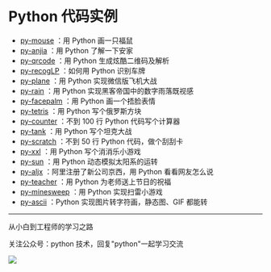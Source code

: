 # Python 代码实例

+ [py-mouse](https://github.com/JustDoPython/python-examples/tree/master/yeke/py-mouse) ：用 Python 画一只福鼠
+ [py-anjia](https://github.com/JustDoPython/python-examples/tree/master/yeke/py-anjia) ：用 Python 了解一下安家
+ [py-qrcode](https://github.com/JustDoPython/python-examples/tree/master/yeke/py-qrcode) ：用 Python 生成炫酷二维码及解析
+ [py-recogLP](https://github.com/JustDoPython/python-examples/tree/master/yeke/py-recogLP) ：如何用 Python 识别车牌
+ [py-plane](https://github.com/JustDoPython/python-examples/tree/master/yeke/py-plane) ：用 Python 实现微信版飞机大战
+ [py-rain](https://github.com/JustDoPython/python-examples/tree/master/yeke/py-rain) ：用 Python 实现黑客帝国中的数字雨落既视感
+ [py-facepalm](https://github.com/JustDoPython/python-examples/tree/master/yeke/py-facepalm) ：用 Python 画一个捂脸表情
+ [py-tetris](https://github.com/JustDoPython/python-examples/tree/master/yeke/py-tetris) ：用 Python 写个俄罗斯方块
+ [py-counter](https://github.com/JustDoPython/python-examples/tree/master/yeke/py-counter) ：不到 100 行 Python 代码写个计算器
+ [py-tank](https://github.com/JustDoPython/python-examples/tree/master/yeke/py-tank) ：用 Python 写个坦克大战
+ [py-scratch](https://github.com/JustDoPython/python-examples/tree/master/yeke/py-scratch) ：不到 50 行 Python 代码，做个刮刮卡
+ [py-xxl](https://github.com/JustDoPython/python-examples/tree/master/yeke/py-xxl) ：用 Python 写个消消乐小游戏
+ [py-sun](https://github.com/JustDoPython/python-examples/tree/master/yeke/py-sun) ：用 Python 动态模拟太阳系的运转
+ [py-aljx](https://github.com/JustDoPython/python-examples/tree/master/yeke/py-aljx) ：阿里注册了新公司京西，用 Python 看看网友怎么说
+ [py-teacher](https://github.com/JustDoPython/python-examples/tree/master/yeke/py-teacher) ：用 Python 为老师送上节日的祝福
+ [py-minesweep](https://github.com/JustDoPython/python-examples/tree/master/yeke/py-minesweep) ：用 Python 实现扫雷小游戏
+ [py-ascii](https://github.com/JustDoPython/python-examples/tree/master/yeke/py-ascii) ：Python 实现图片转字符画，静态图、GIF 都能转

---

从小白到工程师的学习之路

关注公众号：python 技术，回复"python"一起学习交流

![](http://favorites.ren/assets/images/python.jpg)